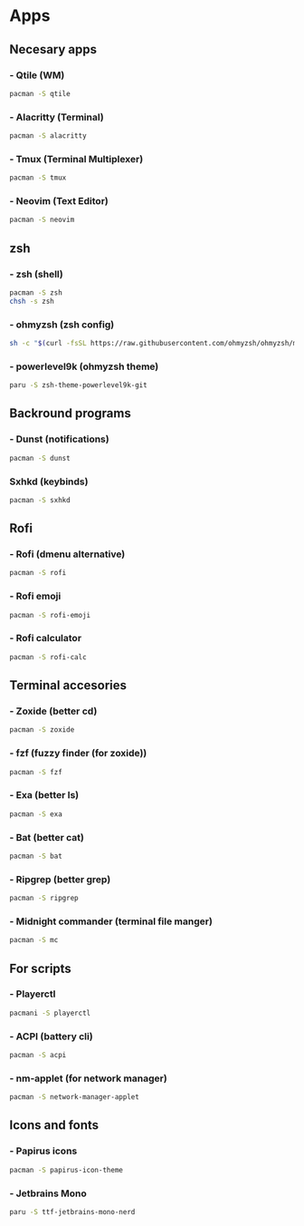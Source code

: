 # Apps

## Necesary apps

### - Qtile (WM)
```bash
pacman -S qtile
```

### - Alacritty (Terminal)
```bash
pacman -S alacritty
```

### - Tmux (Terminal Multiplexer)
```bash
pacman -S tmux
```

### - Neovim (Text Editor)
```bash
pacman -S neovim
```

## zsh

### - zsh (shell)
```bash
pacman -S zsh
chsh -s zsh
```
### - ohmyzsh (zsh config)
```bash
sh -c "$(curl -fsSL https://raw.githubusercontent.com/ohmyzsh/ohmyzsh/master/tools/install.sh)"
```
### - powerlevel9k (ohmyzsh theme)
```bash
paru -S zsh-theme-powerlevel9k-git
```

## Backround programs

### - Dunst (notifications)
```bash
pacman -S dunst
```

### Sxhkd (keybinds)
```bash
pacman -S sxhkd
```

## Rofi

### - Rofi (dmenu alternative)
```bash
pacman -S rofi
```

### - Rofi emoji
```bash
pacman -S rofi-emoji
```

### - Rofi calculator
```bash
pacman -S rofi-calc
```

## Terminal accesories

### - Zoxide (better cd)
```bash
pacman -S zoxide
```

### - fzf (fuzzy finder (for zoxide))
```bash
pacman -S fzf
```

### - Exa (better ls)
```bash
pacman -S exa
```

### - Bat (better cat)
```bash
pacman -S bat
```

### - Ripgrep (better grep)
```bash
pacman -S ripgrep
```

### - Midnight commander (terminal file manger)
```bash
pacman -S mc
```

## For scripts

### - Playerctl
```bash
pacmani -S playerctl
```

### - ACPI (battery cli)
```bash
pacman -S acpi
```

### - nm-applet (for network manager)
```bash
pacman -S network-manager-applet
```

## Icons and fonts

### - Papirus icons
```bash
pacman -S papirus-icon-theme
```

### - Jetbrains Mono
```bash
paru -S ttf-jetbrains-mono-nerd
```
